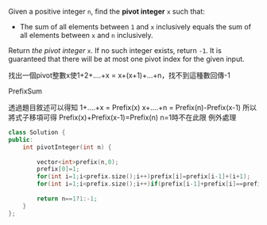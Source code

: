 Given a positive integer `n`, find the **pivot integer** `x` such that:

- The sum of all elements between `1` and `x` inclusively equals the sum of all elements between `x` and `n` inclusively.

Return _the pivot integer_ `x`. If no such integer exists, return `-1`. It is guaranteed that there will be at most one pivot index for the given input.

找出一個pivot整數x使1+2+....+x = x+(x+1)+...+n，找不到這種數回傳-1

PrefixSum

透過題目敘述可以得知
1+....+x = Prefix(x)
x+....+n = Prefix(n)-Prefix(x-1)
所以將式子移項可得 Prefix(x)+Prefix(x-1)=Prefix(n) 
n=1時不在此限  例外處理
```cpp
class Solution {
public:
    int pivotInteger(int n) {
        
        vector<int>prefix(n,0);
        prefix[0]=1;
        for(int i=1;i<prefix.size();i++)prefix[i]=prefix[i-1]+(i+1);
        for(int i=1;i<prefix.size();i++)if(prefix[i-1]+prefix[i]==prefix[prefix.size()-1])return i+1;
        
        return n==1?1:-1;
    }
};
```